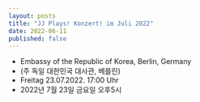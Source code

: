 ```yaml
---
layout: posts
title: "JJ Plays! Konzert! im Juli 2022"
date: 2022-06-11
published: false
---
```


- Embassy of the Republic of Korea, Berlin, Germany
- (주 독일 대한민국 대사관, 베를린)
- Freitag 23.07.2022. 17:00 Uhr
- 2022년  7월 23일 금요일 오후5시 